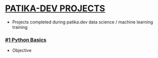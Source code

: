# [PATIKA-DEV PROJECTS](https://www.patika.dev/)
* Projects completed during patika.dev data science / machine learning training 

### [#1 Python Basics](https://www.patika.dev/egitimler/veri-bilimi-patikasi/python-temel)

* Objective




